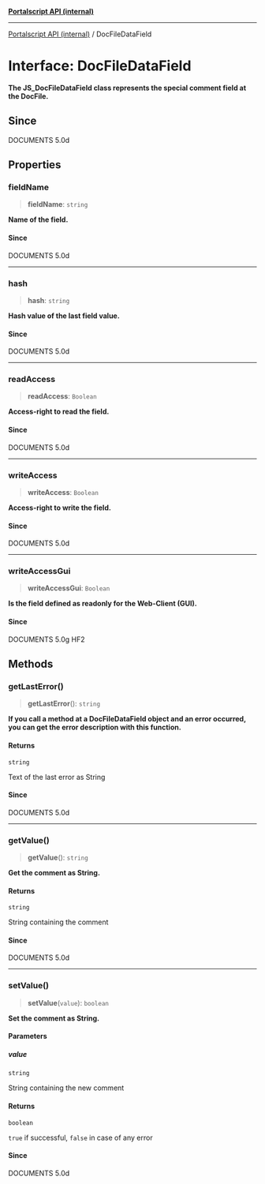 [**Portalscript API (internal)**](../README.md)

***

[Portalscript API (internal)](../globals.md) / DocFileDataField

# Interface: DocFileDataField

**The JS_DocFileDataField class represents the special comment field at the DocFile.**

## Since

DOCUMENTS 5.0d

## Properties

### fieldName

> **fieldName**: `string`

**Name of the field.**

#### Since

DOCUMENTS 5.0d

***

### hash

> **hash**: `string`

**Hash value of the last field value.**

#### Since

DOCUMENTS 5.0d

***

### readAccess

> **readAccess**: `Boolean`

**Access-right to read the field.**

#### Since

DOCUMENTS 5.0d

***

### writeAccess

> **writeAccess**: `Boolean`

**Access-right to write the field.**

#### Since

DOCUMENTS 5.0d

***

### writeAccessGui

> **writeAccessGui**: `Boolean`

**Is the field defined as readonly for the Web-Client (GUI).**

#### Since

DOCUMENTS 5.0g HF2

## Methods

### getLastError()

> **getLastError**(): `string`

**If you call a method at a DocFileDataField object and an error occurred, you can get the error description with this function.**

#### Returns

`string`

Text of the last error as String

#### Since

DOCUMENTS 5.0d

***

### getValue()

> **getValue**(): `string`

**Get the comment as String.**

#### Returns

`string`

String containing the comment

#### Since

DOCUMENTS 5.0d

***

### setValue()

> **setValue**(`value`): `boolean`

**Set the comment as String.**

#### Parameters

##### value

`string`

String containing the new comment

#### Returns

`boolean`

`true` if successful, `false` in case of any error

#### Since

DOCUMENTS 5.0d
